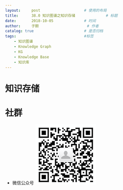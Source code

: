 ```yaml
---
layout:     post   				    # 使用的布局
title:      38.0 知识图谱之知识存储				# 标题 
date:       2018-10-05 				# 时间
author:     子颢 						# 作者
catalog: true 						# 是否归档
tags:								#标签
    - 知识图谱
    - Knowledge Graph
    - KG
    - Knowledge Base
    - 知识库
---
```


# 知识存储



# 社群

- 微信公众号
	![562929489](/img/wxgzh_ewm.png)